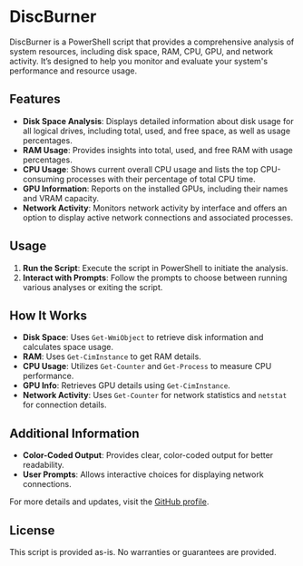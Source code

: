 # DiscBurner

DiscBurner is a PowerShell script that provides a comprehensive analysis of system resources, including disk space, RAM, CPU, GPU, and network activity. It’s designed to help you monitor and evaluate your system's performance and resource usage.

## Features

- **Disk Space Analysis**: Displays detailed information about disk usage for all logical drives, including total, used, and free space, as well as usage percentages.
- **RAM Usage**: Provides insights into total, used, and free RAM with usage percentages.
- **CPU Usage**: Shows current overall CPU usage and lists the top CPU-consuming processes with their percentage of total CPU time.
- **GPU Information**: Reports on the installed GPUs, including their names and VRAM capacity.
- **Network Activity**: Monitors network activity by interface and offers an option to display active network connections and associated processes.

## Usage

1. **Run the Script**: Execute the script in PowerShell to initiate the analysis.
2. **Interact with Prompts**: Follow the prompts to choose between running various analyses or exiting the script.

## How It Works

- **Disk Space**: Uses `Get-WmiObject` to retrieve disk information and calculates space usage.
- **RAM**: Uses `Get-CimInstance` to get RAM details.
- **CPU Usage**: Utilizes `Get-Counter` and `Get-Process` to measure CPU performance.
- **GPU Info**: Retrieves GPU details using `Get-CimInstance`.
- **Network Activity**: Uses `Get-Counter` for network statistics and `netstat` for connection details.

## Additional Information

- **Color-Coded Output**: Provides clear, color-coded output for better readability.
- **User Prompts**: Allows interactive choices for displaying network connections.

For more details and updates, visit the [GitHub profile](https://github.com/DeadDove13).

## License

This script is provided as-is. No warranties or guarantees are provided.
